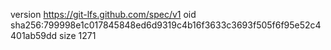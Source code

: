 version https://git-lfs.github.com/spec/v1
oid sha256:799998e1c017845848ed6d9319c4b16f3633c3693f505f6f95e52c4401ab59dd
size 1271
